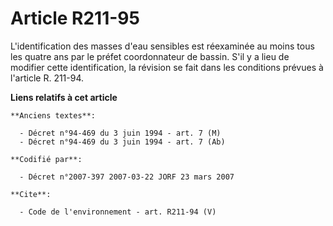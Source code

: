 # Article R211-95

L'identification des masses d'eau sensibles est réexaminée au moins tous les quatre ans par le préfet coordonnateur de
bassin. S'il y a lieu de modifier cette identification, la révision se fait dans les conditions prévues à l'article R.
211-94.

**Liens relatifs à cet article**

	**Anciens textes**:

	  - Décret n°94-469 du 3 juin 1994 - art. 7 (M)
	  - Décret n°94-469 du 3 juin 1994 - art. 7 (Ab)

	**Codifié par**:

	  - Décret n°2007-397 2007-03-22 JORF 23 mars 2007

	**Cite**:

	  - Code de l'environnement - art. R211-94 (V)
